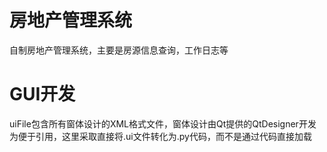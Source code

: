 # 房地产管理系统
 自制房地产管理系统，主要是房源信息查询，工作日志等
# GUI开发
uiFile包含所有窗体设计的XML格式文件，窗体设计由Qt提供的QtDesigner开发
为便于引用，这里采取直接将.ui文件转化为.py代码，而不是通过代码直接加载
